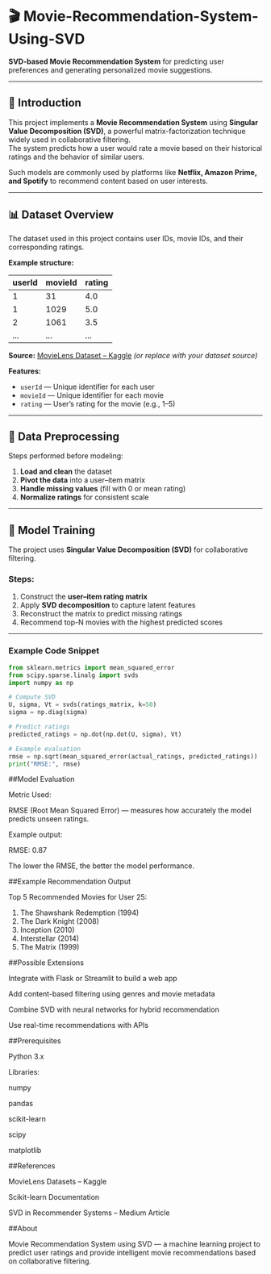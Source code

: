 # 🎬 Movie-Recommendation-System-Using-SVD  

**SVD-based Movie Recommendation System** for predicting user preferences and generating personalized movie suggestions.

---

## 🧩 Introduction  

This project implements a **Movie Recommendation System** using **Singular Value Decomposition (SVD)**, a powerful matrix-factorization technique widely used in collaborative filtering.  
The system predicts how a user would rate a movie based on their historical ratings and the behavior of similar users.  

Such models are commonly used by platforms like **Netflix, Amazon Prime, and Spotify** to recommend content based on user interests.

---

## 📊 Dataset Overview  

The dataset used in this project contains user IDs, movie IDs, and their corresponding ratings.  

**Example structure:**

| userId | movieId | rating |
|--------|----------|--------|
| 1 | 31 | 4.0 |
| 1 | 1029 | 5.0 |
| 2 | 1061 | 3.5 |
| ... | ... | ... |

**Source:** [MovieLens Dataset – Kaggle](https://www.kaggle.com/datasets/grouplens/movielens-100k-dataset) *(or replace with your dataset source)*  

**Features:**
- `userId` — Unique identifier for each user  
- `movieId` — Unique identifier for each movie  
- `rating` — User’s rating for the movie (e.g., 1–5)  

---

## 🧹 Data Preprocessing  

Steps performed before modeling:
1. **Load and clean** the dataset  
2. **Pivot the data** into a user–item matrix  
3. **Handle missing values** (fill with 0 or mean rating)  
4. **Normalize ratings** for consistent scale  

---

## 🧠 Model Training  

The project uses **Singular Value Decomposition (SVD)** for collaborative filtering.  

### Steps:
1. Construct the **user–item rating matrix**  
2. Apply **SVD decomposition** to capture latent features  
3. Reconstruct the matrix to predict missing ratings  
4. Recommend top-N movies with the highest predicted scores  

---

### Example Code Snippet  

```python
from sklearn.metrics import mean_squared_error
from scipy.sparse.linalg import svds
import numpy as np

# Compute SVD
U, sigma, Vt = svds(ratings_matrix, k=50)
sigma = np.diag(sigma)

# Predict ratings
predicted_ratings = np.dot(np.dot(U, sigma), Vt)

# Example evaluation
rmse = np.sqrt(mean_squared_error(actual_ratings, predicted_ratings))
print("RMSE:", rmse)
```
##Model Evaluation

Metric Used:

RMSE (Root Mean Squared Error) — measures how accurately the model predicts unseen ratings.

Example output:

RMSE: 0.87


The lower the RMSE, the better the model performance.

##Example Recommendation Output

Top 5 Recommended Movies for User 25:
1. The Shawshank Redemption (1994)
2. The Dark Knight (2008)
3. Inception (2010)
4. Interstellar (2014)
5. The Matrix (1999)

##Possible Extensions

Integrate with Flask or Streamlit to build a web app

Add content-based filtering using genres and movie metadata

Combine SVD with neural networks for hybrid recommendation

Use real-time recommendations with APIs

##Prerequisites

Python 3.x

Libraries:

numpy

pandas

scikit-learn

scipy

matplotlib

##References

MovieLens Datasets – Kaggle

Scikit-learn Documentation

SVD in Recommender Systems – Medium Article

##About

Movie Recommendation System using SVD — a machine learning project to predict user ratings and provide intelligent movie recommendations based on collaborative filtering.
